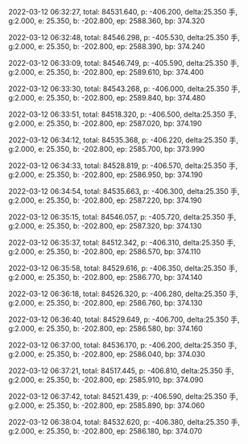 2022-03-12 06:32:27, total: 84531.640, p: -406.200, delta:25.350 手, g:2.000, e: 25.350, b: -202.800, ep: 2588.360, bp: 374.320

2022-03-12 06:32:48, total: 84546.298, p: -405.530, delta:25.350 手, g:2.000, e: 25.350, b: -202.800, ep: 2588.390, bp: 374.240

2022-03-12 06:33:09, total: 84546.749, p: -405.590, delta:25.350 手, g:2.000, e: 25.350, b: -202.800, ep: 2589.610, bp: 374.400

2022-03-12 06:33:30, total: 84543.268, p: -406.000, delta:25.350 手, g:2.000, e: 25.350, b: -202.800, ep: 2589.840, bp: 374.480

2022-03-12 06:33:51, total: 84518.320, p: -406.500, delta:25.350 手, g:2.000, e: 25.350, b: -202.800, ep: 2587.020, bp: 374.190

2022-03-12 06:34:12, total: 84535.368, p: -406.220, delta:25.350 手, g:2.000, e: 25.350, b: -202.800, ep: 2585.700, bp: 373.990

2022-03-12 06:34:33, total: 84528.819, p: -406.570, delta:25.350 手, g:2.000, e: 25.350, b: -202.800, ep: 2586.950, bp: 374.190

2022-03-12 06:34:54, total: 84535.663, p: -406.300, delta:25.350 手, g:2.000, e: 25.350, b: -202.800, ep: 2587.220, bp: 374.190

2022-03-12 06:35:15, total: 84546.057, p: -405.720, delta:25.350 手, g:2.000, e: 25.350, b: -202.800, ep: 2587.320, bp: 374.130

2022-03-12 06:35:37, total: 84512.342, p: -406.310, delta:25.350 手, g:2.000, e: 25.350, b: -202.800, ep: 2586.570, bp: 374.110

2022-03-12 06:35:58, total: 84529.616, p: -406.350, delta:25.350 手, g:2.000, e: 25.350, b: -202.800, ep: 2586.770, bp: 374.140

2022-03-12 06:36:18, total: 84526.320, p: -406.280, delta:25.350 手, g:2.000, e: 25.350, b: -202.800, ep: 2586.760, bp: 374.130

2022-03-12 06:36:40, total: 84529.649, p: -406.700, delta:25.350 手, g:2.000, e: 25.350, b: -202.800, ep: 2586.580, bp: 374.160

2022-03-12 06:37:00, total: 84536.170, p: -406.200, delta:25.350 手, g:2.000, e: 25.350, b: -202.800, ep: 2586.040, bp: 374.030

2022-03-12 06:37:21, total: 84517.445, p: -406.810, delta:25.350 手, g:2.000, e: 25.350, b: -202.800, ep: 2585.910, bp: 374.090

2022-03-12 06:37:42, total: 84521.439, p: -406.590, delta:25.350 手, g:2.000, e: 25.350, b: -202.800, ep: 2585.890, bp: 374.060

2022-03-12 06:38:04, total: 84532.620, p: -406.380, delta:25.350 手, g:2.000, e: 25.350, b: -202.800, ep: 2586.180, bp: 374.070